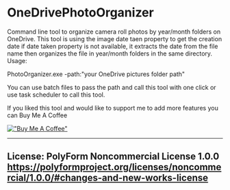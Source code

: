 # OneDrivePhotoOrganizer
Command line tool to organize camera roll photos by year/month folders on OneDrive.
This tool is using the image date taen property to get the creation date
if date taken property is not available, it extracts the date from the file name
then organizes the file in year/month folders in the same directory.
Usage:

PhotoOrganizer.exe -path:"your OneDrive pictures folder path"

You can use batch files to pass the path and call this tool with one click or use task scheduler to call this tool.


If you liked this tool and would like to support me to add more features you can Buy Me A Coffee

[!["Buy Me A Coffee"](https://www.buymeacoffee.com/assets/img/custom_images/orange_img.png)](https://www.buymeacoffee.com/tammam)





-------------------------------
License: PolyForm Noncommercial License 1.0.0
https://polyformproject.org/licenses/noncommercial/1.0.0/#changes-and-new-works-license
-------------------------------
